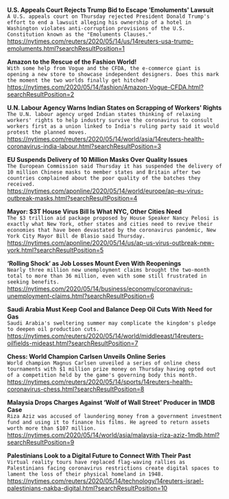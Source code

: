 **U.S. Appeals Court Rejects Trump Bid to Escape 'Emoluments' Lawsuit**\
`A U.S. appeals court on Thursday rejected President Donald Trump's effort to end a lawsuit alleging his ownership of a hotel in Washington violates anti-corruption provisions of the U.S. Constitution known as the "Emoluments Clauses."`\
https://nytimes.com/reuters/2020/05/14/us/14reuters-usa-trump-emoluments.html?searchResultPosition=1

**Amazon to the Rescue of the Fashion World!**\
`With some help from Vogue and the CFDA, the e-commerce giant is opening a new store to showcase independent designers. Does this mark the moment the two worlds finally get hitched?`\
https://nytimes.com/2020/05/14/fashion/Amazon-Vogue-CFDA.html?searchResultPosition=2

**U.N. Labour Agency Warns Indian States on Scrapping of Workers' Rights**\
`The U.N. labour agency urged Indian states thinking of relaxing workers' rights to help industry survive the coronavirus to consult workers first as a union linked to India's ruling party said it would protest the planned moves.`\
https://nytimes.com/reuters/2020/05/14/world/asia/14reuters-health-coronavirus-india-labour.html?searchResultPosition=3

**EU Suspends Delivery of 10 Million Masks Over Quality Issues**\
`The European Commission said Thursday it has suspended the delivery of 10 million Chinese masks to member states and Britain after two countries complained about the poor quality of the batches they received.`\
https://nytimes.com/aponline/2020/05/14/world/europe/ap-eu-virus-outbreak-masks.html?searchResultPosition=4

**Mayor: $3T House Virus Bill Is What NYC, Other Cities Need**\
`The $3 trillion aid package proposed by House Speaker Nancy Pelosi is exactly what New York, other states and cities need to revive their economies that have been devastated by the coronavirus pandemic, New York City Mayor Bill de Blasio said Thursday.`\
https://nytimes.com/aponline/2020/05/14/us/ap-us-virus-outbreak-new-york.html?searchResultPosition=5

**‘Rolling Shock’ as Job Losses Mount Even With Reopenings**\
`Nearly three million new unemployment claims brought the two-month total to more than 36 million, even with some still frustrated in seeking benefits.`\
https://nytimes.com/2020/05/14/business/economy/coronavirus-unemployment-claims.html?searchResultPosition=6

**Saudi Arabia Must Keep Cool and Balance Deep Oil Cuts With Need for Gas**\
`Saudi Arabia's sweltering summer may complicate the kingdom's pledge to deepen oil production cuts.`\
https://nytimes.com/reuters/2020/05/14/world/middleeast/14reuters-oilfields-mideast.html?searchResultPosition=7

**Chess: World Champion Carlsen Unveils Online Series**\
`World champion Magnus Carlsen unveiled a series of online chess tournaments with $1 million prize money on Thursday having opted out of a competition held by the game's governing body this month.`\
https://nytimes.com/reuters/2020/05/14/sports/14reuters-health-coronavirus-chess.html?searchResultPosition=8

**Malaysia Drops Charges Against ‘Wolf of Wall Street’ Producer in 1MDB Case**\
`Riza Aziz was accused of laundering money from a government investment fund and using it to finance his films. He agreed to return assets worth more than $107 million.`\
https://nytimes.com/2020/05/14/world/asia/malaysia-riza-aziz-1mdb.html?searchResultPosition=9

**Palestinians Look to a Digital Future to Connect With Their Past**\
`Virtual reality tours have replaced flag-waving rallies as Palestinians facing coronavirus restrictions create digital spaces to lament the loss of their physical homeland in 1948.`\
https://nytimes.com/reuters/2020/05/14/technology/14reuters-israel-palestinians-nakba-digital.html?searchResultPosition=10

